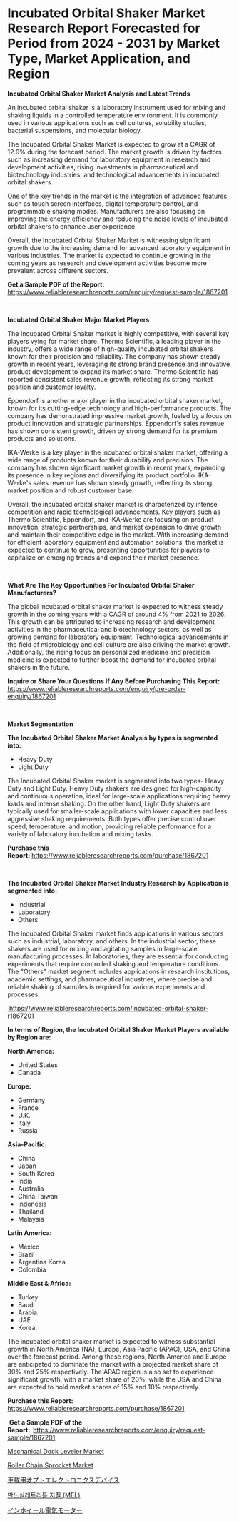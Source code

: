 <p><h1>Incubated Orbital Shaker Market Research Report Forecasted for Period from 2024 -  2031 by Market Type, Market Application, and Region</h1></p><p><strong>Incubated Orbital Shaker Market Analysis and Latest Trends</strong></p>
<p><p>An incubated orbital shaker is a laboratory instrument used for mixing and shaking liquids in a controlled temperature environment. It is commonly used in various applications such as cell cultures, solubility studies, bacterial suspensions, and molecular biology.</p><p>The Incubated Orbital Shaker Market is expected to grow at a CAGR of 12.9% during the forecast period. The market growth is driven by factors such as increasing demand for laboratory equipment in research and development activities, rising investments in pharmaceutical and biotechnology industries, and technological advancements in incubated orbital shakers.</p><p>One of the key trends in the market is the integration of advanced features such as touch screen interfaces, digital temperature control, and programmable shaking modes. Manufacturers are also focusing on improving the energy efficiency and reducing the noise levels of incubated orbital shakers to enhance user experience.</p><p>Overall, the Incubated Orbital Shaker Market is witnessing significant growth due to the increasing demand for advanced laboratory equipment in various industries. The market is expected to continue growing in the coming years as research and development activities become more prevalent across different sectors.</p></p>
<p><strong>Get a Sample PDF of the Report:&nbsp;</strong> <a href="https://www.reliableresearchreports.com/enquiry/request-sample/1867201">https://www.reliableresearchreports.com/enquiry/request-sample/1867201</a></p>
<p>&nbsp;</p>
<p><strong>Incubated Orbital Shaker Major Market Players</strong></p>
<p><p>The Incubated Orbital Shaker market is highly competitive, with several key players vying for market share. Thermo Scientific, a leading player in the industry, offers a wide range of high-quality incubated orbital shakers known for their precision and reliability. The company has shown steady growth in recent years, leveraging its strong brand presence and innovative product development to expand its market share. Thermo Scientific has reported consistent sales revenue growth, reflecting its strong market position and customer loyalty.</p><p>Eppendorf is another major player in the incubated orbital shaker market, known for its cutting-edge technology and high-performance products. The company has demonstrated impressive market growth, fueled by a focus on product innovation and strategic partnerships. Eppendorf's sales revenue has shown consistent growth, driven by strong demand for its premium products and solutions.</p><p>IKA-Werke is a key player in the incubated orbital shaker market, offering a wide range of products known for their durability and precision. The company has shown significant market growth in recent years, expanding its presence in key regions and diversifying its product portfolio. IKA-Werke's sales revenue has shown steady growth, reflecting its strong market position and robust customer base.</p><p>Overall, the incubated orbital shaker market is characterized by intense competition and rapid technological advancements. Key players such as Thermo Scientific, Eppendorf, and IKA-Werke are focusing on product innovation, strategic partnerships, and market expansion to drive growth and maintain their competitive edge in the market. With increasing demand for efficient laboratory equipment and automation solutions, the market is expected to continue to grow, presenting opportunities for players to capitalize on emerging trends and expand their market presence.</p></p>
<p>&nbsp;</p>
<p><strong>What Are The Key Opportunities For Incubated Orbital Shaker Manufacturers?</strong></p>
<p><p>The global incubated orbital shaker market is expected to witness steady growth in the coming years with a CAGR of around 4% from 2021 to 2026. This growth can be attributed to increasing research and development activities in the pharmaceutical and biotechnology sectors, as well as growing demand for laboratory equipment. Technological advancements in the field of microbiology and cell culture are also driving the market growth. Additionally, the rising focus on personalized medicine and precision medicine is expected to further boost the demand for incubated orbital shakers in the future.</p></p>
<p><strong>Inquire or Share Your Questions If Any Before Purchasing This Report:</strong> <a href="https://www.reliableresearchreports.com/enquiry/pre-order-enquiry/1867201">https://www.reliableresearchreports.com/enquiry/pre-order-enquiry/1867201</a></p>
<p>&nbsp;</p>
<p><strong>Market Segmentation</strong></p>
<p><strong>The Incubated Orbital Shaker Market Analysis by types is segmented into:</strong></p>
<p><ul><li>Heavy Duty</li><li>Light Duty</li></ul></p>
<p><p>The Incubated Orbital Shaker market is segmented into two types- Heavy Duty and Light Duty. Heavy Duty shakers are designed for high-capacity and continuous operation, ideal for large-scale applications requiring heavy loads and intense shaking. On the other hand, Light Duty shakers are typically used for smaller-scale applications with lower capacities and less aggressive shaking requirements. Both types offer precise control over speed, temperature, and motion, providing reliable performance for a variety of laboratory incubation and mixing tasks.</p></p>
<p><strong>Purchase this Report:&nbsp;</strong><a href="https://www.reliableresearchreports.com/purchase/1867201">https://www.reliableresearchreports.com/purchase/1867201</a></p>
<p>&nbsp;</p>
<p><strong>The Incubated Orbital Shaker Market Industry Research by Application is segmented into:</strong></p>
<p><ul><li>Industrial</li><li>Laboratory</li><li>Others</li></ul></p>
<p><p>The Incubated Orbital Shaker market finds applications in various sectors such as industrial, laboratory, and others. In the industrial sector, these shakers are used for mixing and agitating samples in large-scale manufacturing processes. In laboratories, they are essential for conducting experiments that require controlled shaking and temperature conditions. The "Others" market segment includes applications in research institutions, academic settings, and pharmaceutical industries, where precise and reliable shaking of samples is required for various experiments and processes.</p></p>
<p><a href="https://www.reliableresearchreports.com/incubated-orbital-shaker-r1867201">&nbsp;https://www.reliableresearchreports.com/incubated-orbital-shaker-r1867201</a></p>
<p><strong>In terms of Region, the Incubated Orbital Shaker Market Players available by Region are:</strong></p>
<p>
    <p> <strong> North America: </strong>
        <ul>
            <li>United States</li>
            <li>Canada</li>
        </ul>
        </p> 
    <p> <strong> Europe: </strong>
        <ul>
            <li>Germany</li>
            <li>France</li>
            <li>U.K.</li>
            <li>Italy</li>
            <li>Russia</li>
        </ul>
        </p> 
    <p> <strong> Asia-Pacific: </strong>
        <ul>
            <li>China</li>
            <li>Japan</li>
            <li>South Korea</li>
            <li>India</li>
            <li>Australia</li>
            <li>China Taiwan</li>
            <li>Indonesia</li>
            <li>Thailand</li>
            <li>Malaysia</li>
        </ul>
        </p> 
    <p> <strong> Latin America: </strong>
        <ul>
            <li>Mexico</li>
            <li>Brazil</li>
            <li>Argentina Korea</li>
            <li>Colombia</li>
        </ul>
        </p> 
    <p> <strong> Middle East & Africa: </strong>
        <ul>
            <li>Turkey</li>
            <li>Saudi</li>
            <li>Arabia</li>
            <li>UAE</li>
            <li>Korea</li>
        </ul>
    </p>
    </p>
<p><p>The incubated orbital shaker market is expected to witness substantial growth in North America (NA), Europe, Asia Pacific (APAC), USA, and China over the forecast period. Among these regions, North America and Europe are anticipated to dominate the market with a projected market share of 30% and 25% respectively. The APAC region is also set to experience significant growth, with a market share of 20%, while the USA and China are expected to hold market shares of 15% and 10% respectively.</p></p>
<p><strong>Purchase this Report: </strong><a href="https://www.reliableresearchreports.com/purchase/1867201">https://www.reliableresearchreports.com/purchase/1867201</a></p>
<p>&nbsp;<strong>Get a Sample PDF of the Report:&nbsp;&nbsp;</strong><a href="https://www.reliableresearchreports.com/enquiry/request-sample/1867201">https://www.reliableresearchreports.com/enquiry/request-sample/1867201</a></p>
<p><strong></strong></p>
<p><p><a href="https://github.com/mdhefjumiah/Market-Research-Report-List-1/blob/main/mechanical-dock-leveler-market.md">Mechanical Dock Leveler Market</a></p><p><a href="https://github.com/nusratjahan12006/Market-Research-Report-List-1/blob/main/roller-chain-sprocket-market.md">Roller Chain Sprocket Market</a></p><p><a href="https://github.com/CloydAbbott2023/Market-Research-Report-List-2/blob/main/9091789160797.md">車載用オプトエレクトロニクスデバイス</a></p><p><a href="https://github.com/mdmazharulnwr786/Market-Research-Report-List-1/blob/main/1781851172909.md">만노실레트리톨 지질 (MEL)</a></p><p><a href="https://github.com/AaronVargas43/Market-Research-Report-List-2/blob/main/6950200160796.md">インホイール電気モーター</a></p></p>